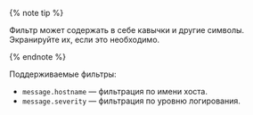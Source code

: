 {% note tip %}

Фильтр может содержать в себе кавычки и другие символы. Экранируйте их, если это необходимо.

{% endnote %}

Поддерживаемые фильтры:

* `message.hostname` — фильтрация по имени хоста.
* `message.severity` — фильтрация по уровню логирования.
